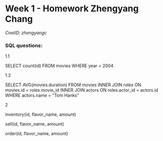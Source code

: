 # Week 1 - Homework Zhengyang Chang

*CnetID: zhengyangc*

### SQL questions:

1.1

SELECT count(id) FROM movies WHERE year = 2004

1.2

SELECT AVG(movies.duration) FROM movies INNER JOIN roles ON movies.id = roles.movie_id INNER JOIN actors ON roles.actor_id = actors.id WHERE actors.name = "Tom Hanks"

2

inventory(id, flavor_name, amount)

sell(id, flavor_name, amount)

order(id, flavor_name, amount)